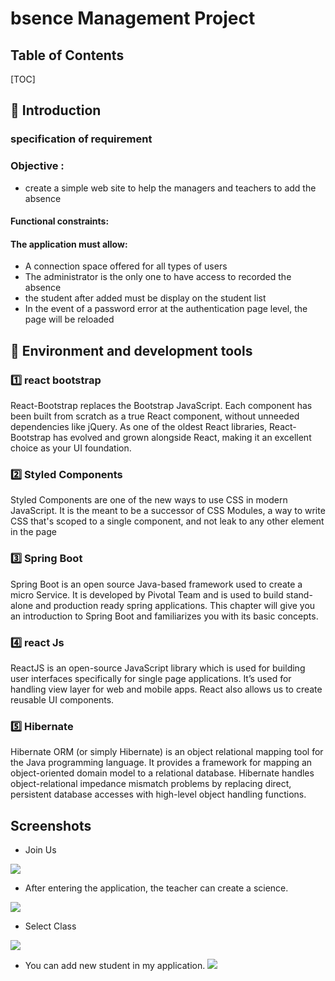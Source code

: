 bsence Management Project
===

## Table of Contents

[TOC]

:memo: Introduction
---
### specification of requirement
###  Objective : 
* create a simple web site to help the managers and teachers to add the absence

#### Functional constraints: 
#### The application must allow:
*  A connection space offered for all types of users
*  The administrator is the only one to have access to recorded the absence
*  the student after added must be display on the student list 
*  In the event of a password error at the authentication page level, the page will be reloaded


:memo: Environment and development tools
--

### :one: react bootstrap 
React-Bootstrap replaces the Bootstrap JavaScript. Each component has been built from scratch as a true React component, without unneeded dependencies like jQuery. As one of the oldest React libraries, React-Bootstrap has evolved and grown alongside React, making it an excellent choice as your UI foundation.


### :two: Styled Components
Styled Components are one of the new ways to use CSS in modern JavaScript. It is the meant to be a successor of CSS Modules, a way to write CSS that's scoped to a single component, and not leak to any other element in the page

### :three: Spring Boot
Spring Boot is an open source Java-based framework used to create a micro Service. It is developed by Pivotal Team and is used to build stand-alone and production ready spring applications. This chapter will give you an introduction to Spring Boot and familiarizes you with its basic concepts.

### :four: react Js
ReactJS is an open-source JavaScript library which is used for building user interfaces specifically for single page applications. It’s used for handling view layer for web and mobile apps. React also allows us to create reusable UI components.

### :five: Hibernate
Hibernate ORM (or simply Hibernate) is an object relational mapping tool for the Java programming language. It provides a framework for mapping an object-oriented domain model to a relational database. Hibernate handles object-relational impedance mismatch problems by replacing direct, persistent database accesses with high-level object handling functions.

Screenshots
---
- Join Us

![](https://i.imgur.com/8Snh8A2.png)


- After entering the application, the teacher can create a science.

![](https://i.imgur.com/0tskwj4.jpg)
- Select Class

![](https://i.imgur.com/WcdFYfU.jpg)

- You can add new student in my application. 
![](https://i.imgur.com/lAqq1t0.jpg)
